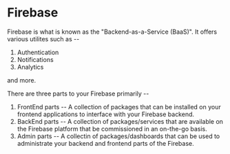# Firebase

Firebase is what is known as the "Backend-as-a-Service (BaaS)".
It offers various utilites such as --

1. Authentication
2. Notifications
3. Analytics

and more.

There are three parts to your Firebase primarily --

1. FrontEnd parts -- A collection of packages that can be installed on your frontend applications to interface with your Firebase backend.
2. BackEnd parts -- A collection of packages/services that are available on the Firebase platform that be commissioned in an on-the-go basis.
3. Admin parts -- A collectin of packages/dashboards that can be used to administrate your backend and frontend parts of the Firebase.
